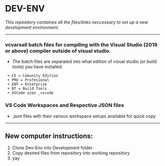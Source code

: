 # DEV-ENV

*This repository containes all the files/links neccessary to set up a new development environment.*

---

   ### vcvarsall batch files for compiling with the Visual Studio (2019 or above) compiler outside of visual studio.

  - The batch files are separated into what edition of visual studio (or build tools) you have installed.

   ```
    + CE = Comunity Edition
    + PRO = Profesional
    + ENT = Enterprise
    + BT = Build Tools
    + VSCode uses _vscode
  ```
  ###  VS Code Workspaces and Respective JSON files
  - .json files with their various workspace setups available for quick copy
---
## New computer instructions:

1. Clone Dev-Env into Development folder
2. Copy desired files from repository into working repository
3. yay


